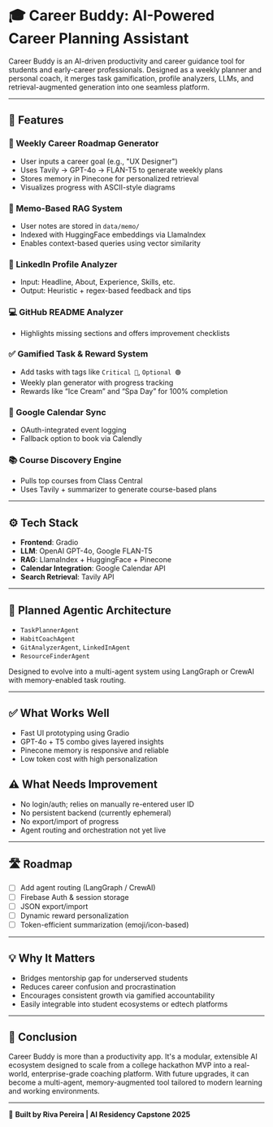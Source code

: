 
# 🎓 Career Buddy: AI-Powered Career Planning Assistant

Career Buddy is an AI-driven productivity and career guidance tool for students and early-career professionals. Designed as a weekly planner and personal coach, it merges task gamification, profile analyzers, LLMs, and retrieval-augmented generation into one seamless platform.

---

## 🚀 Features

### 🔁 Weekly Career Roadmap Generator
- User inputs a career goal (e.g., "UX Designer")
- Uses Tavily → GPT-4o → FLAN-T5 to generate weekly plans
- Stores memory in Pinecone for personalized retrieval
- Visualizes progress with ASCII-style diagrams

### 🧠 Memo-Based RAG System
- User notes are stored in `data/memo/`
- Indexed with HuggingFace embeddings via LlamaIndex
- Enables context-based queries using vector similarity

### 👔 LinkedIn Profile Analyzer
- Input: Headline, About, Experience, Skills, etc.
- Output: Heuristic + regex-based feedback and tips

### 💻 GitHub README Analyzer
- Highlights missing sections and offers improvement checklists

### ✅ Gamified Task & Reward System
- Add tasks with tags like `Critical 🔴`, `Optional 🟢`
- Weekly plan generator with progress tracking
- Rewards like “Ice Cream” and “Spa Day” for 100% completion

### 📅 Google Calendar Sync
- OAuth-integrated event logging
- Fallback option to book via Calendly

### 📚 Course Discovery Engine
- Pulls top courses from Class Central
- Uses Tavily + summarizer to generate course-based plans

---

## ⚙️ Tech Stack

- **Frontend**: Gradio
- **LLM**: OpenAI GPT-4o, Google FLAN-T5
- **RAG**: LlamaIndex + HuggingFace + Pinecone
- **Calendar Integration**: Google Calendar API
- **Search Retrieval**: Tavily API

---

## 🧩 Planned Agentic Architecture

- `TaskPlannerAgent`
- `HabitCoachAgent`
- `GitAnalyzerAgent`, `LinkedInAgent`
- `ResourceFinderAgent`

Designed to evolve into a multi-agent system using LangGraph or CrewAI with memory-enabled task routing.

---

## ✅ What Works Well
- Fast UI prototyping using Gradio
- GPT-4o + T5 combo gives layered insights
- Pinecone memory is responsive and reliable
- Low token cost with high personalization

## ⚠️ What Needs Improvement
- No login/auth; relies on manually re-entered user ID
- No persistent backend (currently ephemeral)
- No export/import of progress
- Agent routing and orchestration not yet live

---

## 🛣️ Roadmap

- [ ] Add agent routing (LangGraph / CrewAI)
- [ ] Firebase Auth & session storage
- [ ] JSON export/import
- [ ] Dynamic reward personalization
- [ ] Token-efficient summarization (emoji/icon-based)

---

## 💡 Why It Matters

- Bridges mentorship gap for underserved students
- Reduces career confusion and procrastination
- Encourages consistent growth via gamified accountability
- Easily integrable into student ecosystems or edtech platforms

---

## 🏁 Conclusion

Career Buddy is more than a productivity app. It's a modular, extensible AI ecosystem designed to scale from a college hackathon MVP into a real-world, enterprise-grade coaching platform. With future upgrades, it can become a multi-agent, memory-augmented tool tailored to modern learning and working environments.

---

🔗 **Built by Riva Pereira | AI Residency Capstone 2025**

